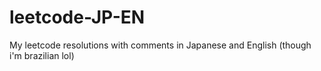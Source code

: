 # leetcode-JP-EN
My leetcode resolutions with comments in Japanese and English (though i'm brazilian lol)
